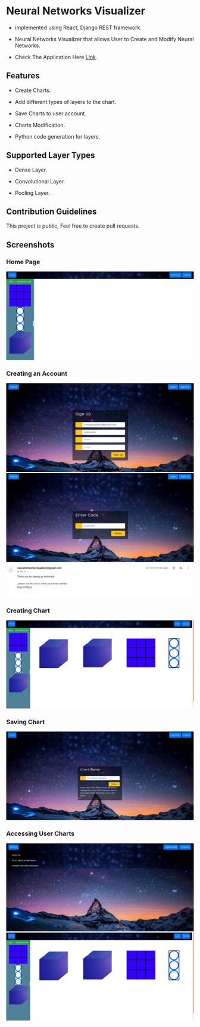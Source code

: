 # Neural Networks Visualizer

-   implemented using React, Django REST framework.

-   Neural Networks Visualizer that allows User to Create and Modify Neural Networks.

-   Check The Application Here [Link](http://18.219.98.125).

## Features ##
-   Create Charts.

-   Add different types of layers to the chart.

-   Save Charts to user account.

-   Charts Modification.

-   Python code generation for layers.

## Supported Layer Types
-   Dense Layer.

-   Convolutional Layer.

-   Pooling Layer.

## Contribution Guidelines ##
This project is public, Feel free to create pull requests.

## Screenshots ##

### Home Page
![picture alt](https://github.com/HydroxideX/Neural-Networks-Visualizer/blob/master/screenshots/screenshot_8.png)


### Creating an Account
![picture alt](https://github.com/HydroxideX/Neural-Networks-Visualizer/blob/master/screenshots/screenshot_1.png)
![picture alt](https://github.com/HydroxideX/Neural-Networks-Visualizer/blob/master/screenshots/screenshot_2.png)
![picture alt](https://github.com/HydroxideX/Neural-Networks-Visualizer/blob/master/screenshots/screenshot_3.png)

### Creating Chart
![picture alt](https://github.com/HydroxideX/Neural-Networks-Visualizer/blob/master/screenshots/screenshot_4.png)

### Saving Chart
![picture alt](https://github.com/HydroxideX/Neural-Networks-Visualizer/blob/master/screenshots/screenshot_5.png)

### Accessing User Charts
![picture alt](https://github.com/HydroxideX/Neural-Networks-Visualizer/blob/master/screenshots/screenshot_6.png)
![picture alt](https://github.com/HydroxideX/Neural-Networks-Visualizer/blob/master/screenshots/screenshot_4.png)


